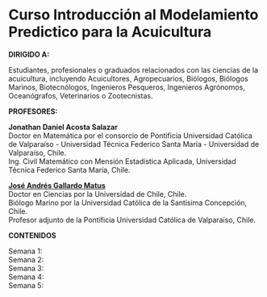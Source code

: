 # Curso Introducción al Modelamiento Predictico para la Acuicultura

**DIRIGIDO A:**

Estudiantes, profesionales o graduados relacionados con las ciencias de la acuicultura, incluyendo Acuicultores, Agropecuarios, Biólogos, Biólogos Marinos, Biotecnólogos, Ingenieros Pesqueros, Ingenieros Agrónomos, Oceanógrafos, Veterinarios o Zootecnistas.

**PROFESORES:**  

**Jonathan Daniel Acosta Salazar**  
Doctor en Matemática por el consorcio de Pontificia Universidad Católica de Valparaíso - Universidad
Técnica Federico Santa María - Universidad de Valparaíso, Chile.  
Ing. Civil Matemático con Mensión Estadística Aplicada, Universidad Técnica Federico
Santa María, Chile.

[**José Andrés Gallardo Matus**](https://github.com/DrJoseGallardo)  
Doctor en Ciencias por la Universidad de Chile, Chile.  
Biólogo Marino por la Universidad Católica de la Santísima Concepción, Chile.  
Profesor adjunto de la Pontificia Universidad Católica de Valparaíso, Chile.  

**CONTENIDOS**

Semana 1:   
Semana 2:  
Semana 3:  
Semana 4:  
Semana 5:   
